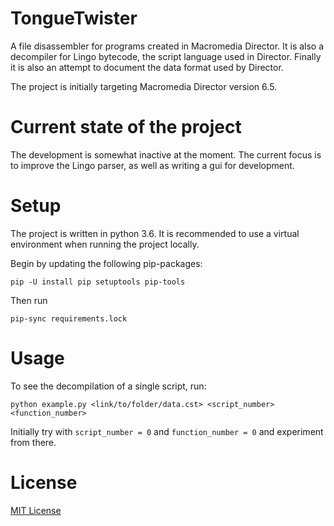# TongueTwister
A file disassembler for programs created in Macromedia Director. It is also a decompiler for Lingo bytecode, the script
language used in Director. Finally it is also an attempt to document the data format used by Director.

The project is initially targeting Macromedia Director version 6.5.

# Current state of the project
The development is somewhat inactive at the moment. The current focus is to improve the Lingo parser, as well as writing
a gui for development.

# Setup
The project is written in python 3.6. It is recommended to use a virtual environment when running the project locally.

Begin by updating the following pip-packages: 

    pip -U install pip setuptools pip-tools

Then run

    pip-sync requirements.lock

# Usage
To see the decompilation of a single script, run:

    python example.py <link/to/folder/data.cst> <script_number> <function_number>

Initially try with `script_number = 0` and `function_number = 0` and experiment from there.

# License
[MIT License](./LICENSE)
